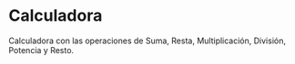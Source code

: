 # Calculadora

Calculadora con las operaciones de Suma, Resta, Multiplicación, División, Potencia y Resto.

